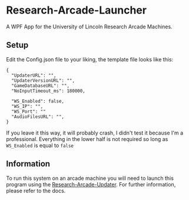 # Research-Arcade-Launcher
 A WPF App for the University of Lincoln Research Arcade Machines.
## Setup
  Edit the Config.json file to your liking, the template file looks like this:
  ```
  {
    "UpdaterURL": "",
    "UpdaterVersionURL": "",
    "GameDatabaseURL": "",
    "NoInputTimeout_ms": 180000,
  
    "WS_Enabled": false,
    "WS_IP": "",
    "WS_Port": ""
    "AudioFilesURL": "",
  }
  ```
  If you leave it this way, it will probably crash, I didn't test it because I'm a professional.
  Everything in the lower half is not required so long as `WS_Enabled` is equal to `false`
## Information
  To run this system on an arcade machine you will need to launch this program using the [Research-Arcade-Updater](https://github.com/Malphatt/Research-Arcade-Updater "GitHub.com").
  For further information, please refer to the docs.
  
